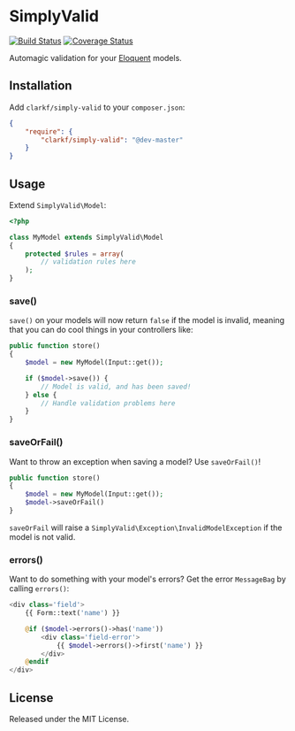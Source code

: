 # SimplyValid

[![Build Status](https://travis-ci.org/clarkf/SimplyValid.png)](https://travis-ci.org/clarkf/SimplyValid)
[![Coverage Status](https://coveralls.io/repos/clarkf/SimplyValid/badge.png)](https://coveralls.io/r/clarkf/SimplyValid)

  Automagic validation for your [Eloquent](http://laravel.com/docs/eloquent)
models.


## Installation

Add `clarkf/simply-valid` to your `composer.json`:

```JSON
{
    "require": {
        "clarkf/simply-valid": "@dev-master"
    }
}
```

## Usage

Extend `SimplyValid\Model`:

```PHP
<?php

class MyModel extends SimplyValid\Model
{
    protected $rules = array(
        // validation rules here
    );
}
```

### save()

`save()` on your models will now return `false` if the model is invalid,
meaning that you can do cool things in your controllers like:

```PHP
public function store()
{
    $model = new MyModel(Input::get());

    if ($model->save()) {
        // Model is valid, and has been saved!
    } else {
        // Handle validation problems here
    }
}
```

### saveOrFail()

Want to throw an exception when saving a model?  Use `saveOrFail()`!

```PHP
public function store()
{
    $model = new MyModel(Input::get());
    $model->saveOrFail()
}
```

`saveOrFail` will raise a `SimplyValid\Exception\InvalidModelException`
if the model is not valid.

### errors()

Want to do something with your model's errors?  Get the error
`MessageBag` by calling `errors()`:

```PHP
<div class='field'>
    {{ Form::text('name') }}

    @if ($model->errors()->has('name'))
        <div class='field-error'>
            {{ $model->errors()->first('name') }}
        </div>
    @endif
</div>
```

## License

Released under the MIT License.
